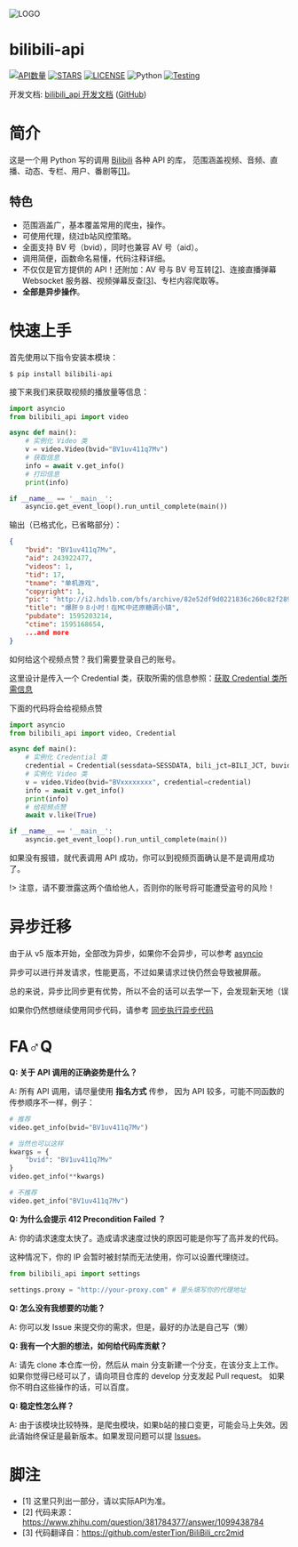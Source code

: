 ![LOGO](https://pic.imgdb.cn/item/6023d5aa3ffa7d37b3cb1d23.png)

# bilibili-api

[![API数量](https://img.shields.io/badge/API数量-100+-blue)][api.json]
[![STARS](https://img.shields.io/github/stars/MoyuScript/bilibili_api?color=yellow&label=Github%20Stars)][stargazers]
[![LICENSE](https://img.shields.io/badge/LICENSE-GPLv3-red)][license]
![Python](https://img.shields.io/badge/Python-3.9|3.8-blue)
[![Testing](https://github.com/MoyuScript/bilibili-api/actions/workflows/testing.yml/badge.svg)](https://github.com/MoyuScript/bilibili-api/actions/workflows/testing.yml)

开发文档: [bilibili_api 开发文档][docs] ([GitHub][docs-github])

# 简介

这是一个用 Python 写的调用 [Bilibili](https://www.bilibili.com) 各种 API 的库，
范围涵盖视频、音频、直播、动态、专栏、用户、番剧等[[1]](#脚注)。

## 特色

- 范围涵盖广，基本覆盖常用的爬虫，操作。
- 可使用代理，绕过b站风控策略。
- 全面支持 BV 号（bvid），同时也兼容 AV 号（aid）。
- 调用简便，函数命名易懂，代码注释详细。
- 不仅仅是官方提供的 API！还附加：AV 号与 BV 号互转[[2]](#脚注)、连接直播弹幕 Websocket 服务器、视频弹幕反查[[3]](#脚注)、专栏内容爬取等。
- **全部是异步操作**。

# 快速上手

首先使用以下指令安装本模块：

```
$ pip install bilibili-api
```

接下来我们来获取视频的播放量等信息：

```python
import asyncio
from bilibili_api import video

async def main():
    # 实例化 Video 类
    v = video.Video(bvid="BV1uv411q7Mv")
    # 获取信息
    info = await v.get_info()
    # 打印信息
    print(info)

if __name__ == '__main__':
    asyncio.get_event_loop().run_until_complete(main())
```

输出（已格式化，已省略部分）：

```json
{
    "bvid": "BV1uv411q7Mv",
    "aid": 243922477,
    "videos": 1,
    "tid": 17,
    "tname": "单机游戏",
    "copyright": 1,
    "pic": "http://i2.hdslb.com/bfs/archive/82e52df9d0221836c260c82f2890e3761a46716b.jpg",
    "title": "爆肝９８小时！在MC中还原糖调小镇",
    "pubdate": 1595203214,
    "ctime": 1595168654,
    ...and more
}
```

如何给这个视频点赞？我们需要登录自己的账号。

这里设计是传入一个 Credential 类，获取所需的信息参照：[获取 Credential 类所需信息][get-credential]

下面的代码将会给视频点赞

```python
import asyncio
from bilibili_api import video, Credential

async def main():
    # 实例化 Credential 类
    credential = Credential(sessdata=SESSDATA, bili_jct=BILI_JCT, buvid3=BUVID3)
    # 实例化 Video 类
    v = video.Video(bvid="BVxxxxxxxx", credential=credential)
    info = await v.get_info()
    print(info)
    # 给视频点赞
    await v.like(True)

if __name__ == '__main__':
    asyncio.get_event_loop().run_until_complete(main())
```

如果没有报错，就代表调用 API 成功，你可以到视频页面确认是不是调用成功了。

!> 注意，请不要泄露这两个值给他人，否则你的账号将可能遭受盗号的风险！

# 异步迁移

由于从 v5 版本开始，全部改为异步，如果你不会异步，可以参考 [asyncio](https://docs.python.org/zh-cn/3/library/asyncio.html)

异步可以进行并发请求，性能更高，不过如果请求过快仍然会导致被屏蔽。

总的来说，异步比同步更有优势，所以不会的话可以去学一下，会发现新天地（误

如果你仍然想继续使用同步代码，请参考 [同步执行异步代码](https://www.moyu.moe/bilibili-api/#/sync-executor)

# FA♂Q

**Q: 关于 API 调用的正确姿势是什么？**

A: 所有 API 调用，请尽量使用 **指名方式** 传参，
因为 API 较多，可能不同函数的传参顺序不一样，例子：

```python
# 推荐
video.get_info(bvid="BV1uv411q7Mv")

# 当然也可以这样
kwargs = {
    "bvid": "BV1uv411q7Mv"
}
video.get_info(**kwargs)

# 不推荐
video.get_info("BV1uv411q7Mv")
```

**Q: 为什么会提示 412 Precondition Failed ？**

A: 你的请求速度太快了。造成请求速度过快的原因可能是你写了高并发的代码。

这种情况下，你的 IP 会暂时被封禁而无法使用，你可以设置代理绕过。

```python
from bilibili_api import settings

settings.proxy = "http://your-proxy.com" # 里头填写你的代理地址
```

**Q: 怎么没有我想要的功能？**

A: 你可以发 Issue 来提交你的需求，但是，最好的办法是自己写（懒）

**Q: 我有一个大胆的想法，如何给代码库贡献？**

A: 请先 clone 本仓库一份，然后从 main 分支新建一个分支，在该分支上工作。
如果你觉得已经可以了，请向项目仓库的 develop 分支发起 Pull request。
如果你不明白这些操作的话，可以百度。

**Q: 稳定性怎么样？**

A: 由于该模块比较特殊，是爬虫模块，如果b站的接口变更，可能会马上失效。因此请始终保证是最新版本。如果发现问题可以提 [Issues][issues-new]。

# 脚注

+ \[1\] 这里只列出一部分，请以实际API为准。
+ \[2\] 代码来源：<https://www.zhihu.com/question/381784377/answer/1099438784>
+ \[3\] 代码翻译自：<https://github.com/esterTion/BiliBili_crc2mid>


[docs]: https://www.moyu.moe/bilibili-api/
[docs-github]: https://github.com/MoyuScript/bilibili-api-docs
[api.json]: https://github.com/MoyuScript/bilibili-api/tree/main/bilibili-api/data/api/
[license]: https://github.com/MoyuScript/bilibili-api/tree/main/LICENSE.md
[stargazers]: https://github.com/MoyuScript/bilibili-api/stargazers
[issues-new]: https://github.com/MoyuScript/bilibili-api/issues/new
[get-credential]: https://www.moyu.moe/bilibili-api/#/get-credential
